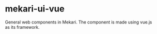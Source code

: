 # mekari-ui-vue
General web components in Mekari. The component is made using vue.js as its framework.

